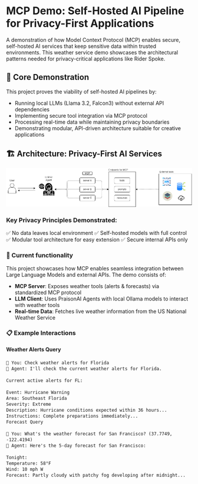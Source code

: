 # MCP Demo: Self-Hosted AI Pipeline for Privacy-First Applications

A demonstration of how Model Context Protocol (MCP) enables secure, self-hosted AI services that keep sensitive data within trusted environments. This weather service demo showcases the architectural patterns needed for privacy-critical applications like Rider Spoke.

## 🎯 Core Demonstration

This project proves the viability of self-hosted AI pipelines by:

- Running local LLMs (Llama 3.2, Falcon3) without external API dependencies
- Implementing secure tool integration via MCP protocol
- Processing real-time data while maintaining privacy boundaries
- Demonstrating modular, API-driven architecture suitable for creative applications

## 🏗️ Architecture: Privacy-First AI Services
![MCP Architecture](MCP.drawio.png)

### Key Privacy Principles Demonstrated:

✅ No data leaves local environment
✅ Self-hosted models with full control
✅ Modular tool architecture for easy extension
✅ Secure internal APIs only

### 🎯 Current functionality
This project showcases how MCP enables seamless integration between Large Language Models and external APIs. The demo consists of:

- **MCP Server**: Exposes weather tools (alerts & forecasts) via standardized MCP protocol
- **LLM Client**: Uses PraisonAI Agents with local Ollama models to interact with weather tools
- **Real-time Data**: Fetches live weather information from the US National Weather Service

### 📋 Example Interactions
#### Weather Alerts Query
```
🧑 You: Check weather alerts for Florida
🤖 Agent: I'll check the current weather alerts for Florida.

Current active alerts for FL:

Event: Hurricane Warning
Area: Southeast Florida
Severity: Extreme
Description: Hurricane conditions expected within 36 hours...
Instructions: Complete preparations immediately...
Forecast Query

🧑 You: What's the weather forecast for San Francisco? (37.7749, -122.4194)
🤖 Agent: Here's the 5-day forecast for San Francisco:

Tonight:
Temperature: 58°F
Wind: 10 mph W
Forecast: Partly cloudy with patchy fog developing after midnight...
```